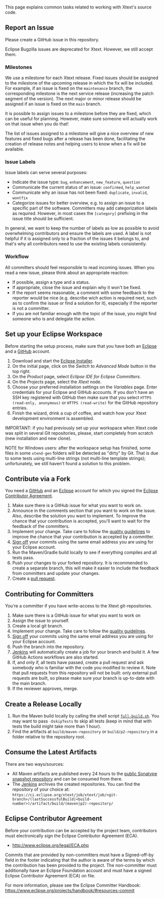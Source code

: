 This page explains common tasks related to working with Xtext's source code.

## Report an Issue

Please create a GitHub issue in this repository.

Eclipse Bugzilla issues are deprecated for Xtext. However, we still accept them.

### Milestones

We use a milestone for each Xtext release. Fixed issues should be assigned to the milestone of the upcoming release in which the fix will be included. For example, if an issue is fixed on the `maintenance` branch, the corresponding milestone is the next service release (increasing the patch segment of the version). The next major or minor release should be assigned if an issue is fixed on the `main` branch.

It is possible to assign issues to a milestone before they are fixed, which can be useful for planning. However, make sure someone will actually work on that issue when you do that!

The list of issues assigned to a milestone will give a nice overview of new features and fixed bugs after a release has been done, facilitating the creation of release notes and helping users to know when a fix will be available.

### Issue Labels

Issue labels can serve several purposes:

* Indicate the issue type: `bug`, `enhancement`, `new_feature`, `question`
* Communicate the current status of an issue: `confirmed`, `help_wanted`
* Communicate why an issue has not been fixed: `duplicate`, `invalid`, `wontfix`
* Categorize issues for better overview, e.g. to assign an issue to a specific part of the software. Committers may add categorization labels as required. However, in most cases the `[category]` prefixing in the issue title should be sufficient.

In general, we want to keep the number of labels as low as possible to avoid overwhelming contributors and ensure the labels are used. A label is not helpful if it is assigned only to a fraction of the issues it belongs to, and that's why all contributors need to use the existing labels consistently.

### Workflow

All committers should feel responsible to read incoming issues. When you read a new issue, please think about an appropriate reaction:

* If possible, assign a type and a status.
* If appropriate, close the issue and explain why it won't be fixed.
* If the report seems reasonable, a comment with some feedback to the reporter would be nice (e.g. describe wich action is required next, such as to confirm the issue or find a solution for it), especially if the reporter is not a committer.
* If you are not familiar enough with the topic of the issue, you might find someone who is and delegate the action.

## Set up your Eclipse Workspace
Before starting the setup process, make sure that you have both an [Eclipse](https://accounts.eclipse.org/user/register) and a [GitHub](https://github.com/join) account.

1. Download and start the [Eclipse Installer](https://wiki.eclipse.org/Eclipse_Oomph_Installer).
1. On the initial page, click on the *Switch to Advanced Mode* button in the top right.
1. On the *Product* page, select *Eclipse IDE for Eclipse Committers*.
1. On the *Projects* page, select the *Xtext* node.
1. Choose your preferred installation settings on the *Variables* page. Enter credentials for your Eclipse and GitHub accounts. If you don't have an SSH key registered with GitHub then make sure that you select `HTTPS (read-only, anonymous)` or `HTTPS (read-write)` for the GitHub repository entries.
1. Finish the wizard, drink a cup of coffee, and watch how your Xtext development environment is assembled.

IMPORTANT: if you had previously set up your workspace when Xtext code was split in several Git repositories, please, start completely from scratch (new installation and new clone).

NOTE for Windows users: after the workspace setup has finished, some files in some `xtend-gen` folders will be detected as "dirty" by Git. That is due to some tests using multi-line strings (not multi-line template strings); unfortunately, we still haven't found a solution to this problem. 

## Contribute via a Fork
You need a [GitHub](https://github.com/join) and an [Eclipse](https://accounts.eclipse.org/user/register) account for which you signed the [Eclipse Contributor Agreement](https://accounts.eclipse.org/user/login?destination=user/eca).

 1. Make sure there is a GitHub issue for what you want to work on.
 2. Announce in the comments section that you want to work on the issue. Also, describe the solution you want to implement. To improve the chance that your contribution is accepted, you'll want to wait for the feedback of the committers.
 3. Implement your change. Take care to follow the [quality guidelines](QUALITY_GUIDELINES.md) to improve the chance that your contribution is accepted by a committer.
 4. [Sign off](https://git-scm.com/docs/git-commit#git-commit--s) your commits using the same email address you are using for your Eclipse account.
 5. Run the Maven/Gradle build locally to see if everything compiles and all tests pass.
 6. Push your changes to your forked repository. It is recommended to create a separate branch, this will make it easier to include the feedback from committers and update your changes.
 7. Create a [pull request](https://help.github.com/articles/using-pull-requests/).

## Contributing for Committers
You're a committer if you have write-access to the Xtext git-repositories.

 1. Make sure there is a GitHub issue for what you want to work on
 2. Assign the issue to yourself.
 3. Create a local git branch.
 4. Implement your change. Take care to follow the [quality guidelines](QUALITY_GUIDELINES.md).
 5. [Sign off](https://git-scm.com/docs/git-commit#git-commit--s) your commits using the same email address you are using for your Eclipse account.
 6. Push the branch into the repository.
 7. [Jenkins](https://ci.eclipse.org/xtext) will automatically create a job for your branch and build it. A few GitHub Actions workflows are also started.
 9. If, and only if, all tests have passed, create a pull request and ask somebody who is familiar with the code you modified to review it. Note that pull requests from this repository will not be built: only external pull requests are built, so please make sure your branch is up-to-date with the main branch.
 10. If the reviewer approves, merge.

## Create a Release Locally
 1. Run the Maven build locally by calling the shell script [`full-build.sh`](https://github.com/eclipse/xtext/blob/main/full-build.sh). You may want to pass `-DskipTests` to skip all tests (keep in mind that with tests the build might take more than 1 hour).
 2. Find the artifacts at `build/maven-repository` or `build/p2-repository` in a folder relative to the repository root.

## Consume the Latest Artifacts
There are two ways/sources: 

 * All Maven artifacts are published every 24 hours to the [public Sonatype snapshot repository](https://oss.sonatype.org/content/repositories/snapshots/org/eclipse/xtext/) and can be consumed from there.
 * The [Jenkins](https://ci.eclipse.org/xtext) archives the created repositories. You can find the repository of your choice at: `https://ci.eclipse.org/xtext/job/xtext/job/<git-branch>/(lastSuccessfulBuild|<build-number>)/artifact/build/(maven|p2)-repository/`

## Eclipse Contributor Agreement

Before your contribution can be accepted by the project team, contributors must
electronically sign the Eclipse Contributor Agreement (ECA).

* http://www.eclipse.org/legal/ECA.php

Commits that are provided by non-committers must have a Signed-off-by field in
the footer indicating that the author is aware of the terms by which the
contribution has been provided to the project. The non-committer must
additionally have an Eclipse Foundation account and must have a signed Eclipse
Contributor Agreement (ECA) on file.

For more information, please see the Eclipse Committer Handbook:
https://www.eclipse.org/projects/handbook/#resources-commit
